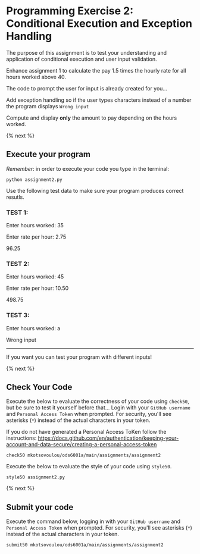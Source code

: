 # Programming Exercise 2: Conditional Execution and Exception Handling

The purpose of this assignment is to test your understanding and application of conditional execution and user input validation.

Enhance assignment 1 to calculate the pay 1.5 times the hourly rate for all hours worked above 40. 

The code to prompt the user for input is already created for you...

Add exception handling so if the user types characters instead of a number the program displays `Wrong input`

Compute and display **only** the amount to pay depending on the hours worked.

{% next %}

## Execute your program 

*Remember*: in order to execute your code you type in the terminal:

```
python assignment2.py
```

Use the following test data to make sure your program produces correct resutls.

### TEST 1:

Enter hours worked: 35

Enter rate per hour: 2.75

96.25


### TEST 2:

Enter hours worked: 45

Enter rate per hour: 10.50

498.75



### TEST 3:

Enter hours worked: a

Wrong input

----------------------------------------------------------------
If you want you can test your program with different inputs!

{% next %}

## Check Your Code

Execute the below to evaluate the correctness of your code using `check50`, but be sure to test it yourself before that...
Login with your `GitHub username` and `Personal Access Token` when prompted. For security, you'll see asterisks (`*`) instead of the actual characters in your token. 

If you do not have generated a Personal Access ToKen follow the instructions: 
https://docs.github.com/en/authentication/keeping-your-account-and-data-secure/creating-a-personal-access-token

```
check50 mkotsovoulou/ods6001a/main/assignments/assignment2
```

Execute the below to evaluate the style of your code using `style50`.

```
style50 assignment2.py
```

{% next %}

## Submit your code

Execute the command below, logging in with your `GitHub username` and `Personal Access Token` when prompted. For security, you'll see asterisks (`*`) instead of the actual characters in your token. 

```
submit50 mkotsovoulou/ods6001a/main/assignments/assignment2
```

